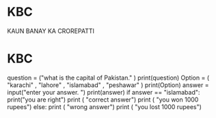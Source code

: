 # KBC
KAUN BANAY KA CROREPATTI
# KBC
question = ("what is the capital of Pakistan." )
print(question)
Option = ( "karachi" , "lahore" , "islamabad" , "peshawar" )
print(Option)
answer = input("enter your answer. ")
print(answer)
if answer == "islamabad":
  print("you are right")
  print ( "correct answer")
  print ( "you won 1000 rupees")
else:
  print ( "wrong answer")
  print ( "you lost 1000 rupees")
